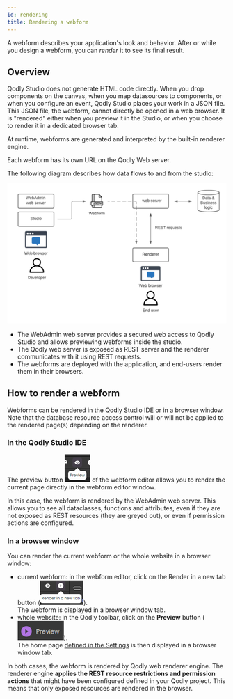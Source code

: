```yaml
---
id: rendering
title: Rendering a webform
---
```


A webform describes your application's look and behavior. After or while you design a webform, you can *render* it to see its final result.

## Overview

Qodly Studio does not generate HTML code directly. When you drop components on the canvas, when you map datasources to components, or when you configure an event, Qodly Studio places your work in a JSON file. This JSON file, the webform, cannot directly be opened in a web browser. It is "rendered" either when you preview it in the Studio, or when you choose to render it in a dedicated browser tab.

At runtime, webforms are generated and interpreted by the built-in renderer engine.

Each webform has its own URL on the Qodly Web server.

The following diagram describes how data flows to and from the studio:

![workflow-diagram](img/workflow.png)

* The WebAdmin web server provides a secured web access to Qodly Studio and allows previewing webforms inside the studio.
* The Qodly web server is exposed as REST server and the renderer communicates with it using REST requests.
* The webforms are deployed with the application, and end-users render them in their browsers. 


## How to render a webform

Webforms can be rendered in the Qodly Studio IDE or in a browser window. Note that the database resource access control will or will not be applied to the rendered page(s) depending on the renderer.   


### In the Qodly Studio IDE

The preview button ![preview-button](img/preview-ide.png) of the webform editor allows you to render the current page directly in the webform editor window. 

In this case, the webform is rendered by the WebAdmin web server. This allows you to see all dataclasses, functions and attributes, even if they are not exposed as REST resources (they are greyed out), or even if permission actions are configured.


### In a browser window

You can render the current webform or the whole website in a browser window:

- current webform: in the webform editor, click on the Render in a new tab button (![preview-button-tab](img/preview-tab.png)).<br/> The webform is displayed in a browser window tab.
- whole website: in the Qodly toolbar, click on the **Preview** button (![preview-button-tab](img/preview-main.png)).<br/> The home page [defined in the Settings](settings.md/#application) is then displayed in a browser window tab. 

In both cases, the webform is rendered by Qodly web renderer engine. The renderer engine **applies the REST resource restrictions and permission actions** that might have been configured defined in your Qodly project. This means that only exposed resources are rendered in the browser. 

